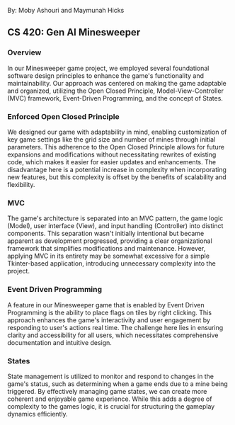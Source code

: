 By: Moby Ashouri and Maymunah Hicks

## CS 420: Gen AI Minesweeper

### Overview

In our Minesweeper game project, we employed several foundational software design principles to enhance the game's functionality and maintainability. Our approach was centered on making the game adaptable and organized, utilizing the Open Closed Principle, Model-View-Controller (MVC) framework, Event-Driven Programming, and the concept of States.

### Enforced Open Closed Principle

We designed our game with adaptability in mind, enabling customization of key game settings like the grid size and number of mines through initial parameters. This adherence to the Open Closed Principle allows for future expansions and modifications without necessitating rewrites of existing code, which makes it easier for easier updates and enhancements. The disadvantage here is a potential increase in complexity when incorporating new features, but this complexity is offset by the benefits of scalability and flexibility.

### MVC

The game's architecture is separated into an MVC pattern,  the game logic (Model), user interface (View), and input handling (Controller) into distinct components. This separation wasn't initially intentional but became apparent as development progressed, providing a clear organizational framework that simplifies modifications and maintenance. However, applying MVC in its entirety may be somewhat excessive for a simple Tkinter-based application, introducing unnecessary complexity into the project.


### Event Driven Programming

A feature in our Minesweeper game that is enabled by Event Driven Programming is the ability to place flags on tiles by right clicking. This approach enhances the game's interactivity and user engagement by responding to user's actions real time. The challenge here lies in ensuring clarity and accessibility for all users, which necessitates comprehensive documentation and intuitive design. 


### States

State management is utilized to monitor and respond to changes in the game's status, such as determining when a game ends due to a mine being triggered. By effectively managing game states, we can create more coherent and enjoyable game experience. While this adds a degree of complexity to the games logic, it is crucial for structuring the gameplay dynamics efficiently.
